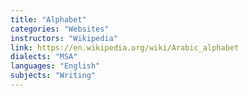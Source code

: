 ```yaml
---
title: "Alphabet"
categories: "Websites"
instructors: "Wikipedia"
link: https://en.wikipedia.org/wiki/Arabic_alphabet
dialects: "MSA"
languages: "English"
subjects: "Writing"
---
```

